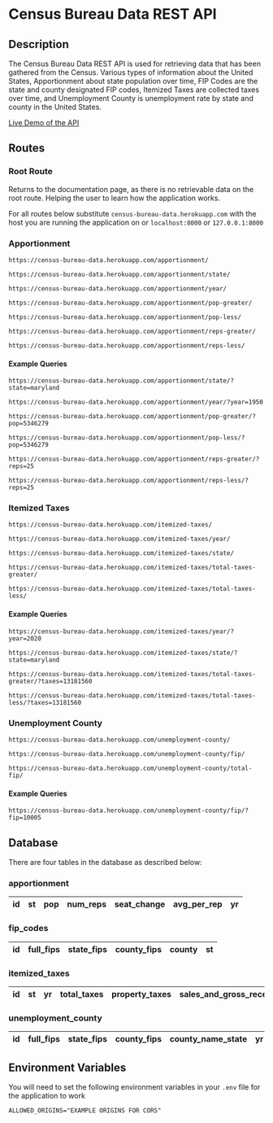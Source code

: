 # Census Bureau Data REST API

## Description

The Census Bureau Data REST API is used for retrieving data that has been gathered from the Census.
Various types of information about the United States, Apportionment about state population over time,
FIP Codes are the state and county designated FIP codes, Itemized Taxes are collected taxes over time,
and Unemployment County is unemployment rate by state and county in the United States.

[Live Demo of the API](https://census-bureau-data.herokuapp.com/)

## Routes

### Root Route

Returns to the documentation page, as there is no retrievable data on the root route. Helping the user to learn how
the application works.

For all routes below substitute `census-bureau-data.herokuapp.com` with the host you are running the application on
or `localhost:8000` or `127.0.0.1:8000`

### Apportionment

```http request
https://census-bureau-data.herokuapp.com/apportionment/

https://census-bureau-data.herokuapp.com/apportionment/state/

https://census-bureau-data.herokuapp.com/apportionment/year/

https://census-bureau-data.herokuapp.com/apportionment/pop-greater/

https://census-bureau-data.herokuapp.com/apportionment/pop-less/

https://census-bureau-data.herokuapp.com/apportionment/reps-greater/

https://census-bureau-data.herokuapp.com/apportionment/reps-less/
```

#### Example Queries

```http request
https://census-bureau-data.herokuapp.com/apportionment/state/?state=maryland

https://census-bureau-data.herokuapp.com/apportionment/year/?year=1950

https://census-bureau-data.herokuapp.com/apportionment/pop-greater/?pop=5346279

https://census-bureau-data.herokuapp.com/apportionment/pop-less/?pop=5346279

https://census-bureau-data.herokuapp.com/apportionment/reps-greater/?reps=25

https://census-bureau-data.herokuapp.com/apportionment/reps-less/?reps=25
```

### Itemized Taxes

```http request
https://census-bureau-data.herokuapp.com/itemized-taxes/

https://census-bureau-data.herokuapp.com/itemized-taxes/year/

https://census-bureau-data.herokuapp.com/itemized-taxes/state/

https://census-bureau-data.herokuapp.com/itemized-taxes/total-taxes-greater/

https://census-bureau-data.herokuapp.com/itemized-taxes/total-taxes-less/
```

#### Example Queries

```http request
https://census-bureau-data.herokuapp.com/itemized-taxes/year/?year=2020

https://census-bureau-data.herokuapp.com/itemized-taxes/state/?state=maryland

https://census-bureau-data.herokuapp.com/itemized-taxes/total-taxes-greater/?taxes=13181560

https://census-bureau-data.herokuapp.com/itemized-taxes/total-taxes-less/?taxes=13181560
```

### Unemployment County

```http request
https://census-bureau-data.herokuapp.com/unemployment-county/

https://census-bureau-data.herokuapp.com/unemployment-county/fip/

https://census-bureau-data.herokuapp.com/unemployment-county/total-fip/
```

#### Example Queries 

```http request
https://census-bureau-data.herokuapp.com/unemployment-county/fip/?fip=10005
```

## Database

There are four tables in the database as described below:

### apportionment

| id  | st  | pop | num_reps | seat_change | avg_per_rep | yr  |
|-----|-----|-----|----------|-------------|-------------|-----|


### fip_codes

| id  | full_fips | state_fips | county_fips | county | st  |
|-----|-----------|------------|-------------|--------|-----|


### itemized_taxes

| id  | st  | yr  | total_taxes  | property_taxes  | sales_and_gross_receipts_taxes  | general_sales_and_gross_receipts_taxes  | selective_sales_and_gross_receipts_taxes  | alcoholic_beverages_sales_tax  | amusements_sales_tax  | insurance_premiums_sales_tax  | motor_fuels_sales_tax  | pari_mutuels_sales_tax  | public_utilities_sales_tax  | tobacco_products_sales_tax  | other_selective_sales_and_gross_receipts_taxes  | license_taxes  | alcoholic_beverages_license  | amusements_license  | corporations_in_general_license  | hunting_and_fishing_license  | motor_vehicle_license  | motor_vehicle_operators_license  | public_utilities_license  | occupation_and_business_license_nec  | other_license_taxes  | income_taxes  | individual_income_taxes  | corporations_net_income_taxes  | other_taxes | death_and_gift_taxes | documentarty_and_stock_transfer_taxes | severance_taxes | taxes_nec |
|-----|-----|-----|--------------|-----------------|---------------------------------|-----------------------------------------|-------------------------------------------|--------------------------------|-----------------------|-------------------------------|------------------------|-------------------------|-----------------------------|-----------------------------|-------------------------------------------------|----------------|------------------------------|---------------------|----------------------------------|------------------------------|------------------------|----------------------------------|---------------------------|--------------------------------------|----------------------|---------------|--------------------------|--------------------------------|-------------|----------------------|---------------------------------------|-----------------|-----------|

### unemployment_county

| id  | full_fips | state_fips | county_fips | county_name_state | yr  | labor_force | employed | unemployed | rate |
|-----|-----------|------------|-------------|-------------------|-----|-------------|----------|------------|------|


## Environment Variables

You will need to set the following environment variables in your `.env` file for the application to work

```text
ALLOWED_ORIGINS="EXAMPLE ORIGINS FOR CORS"
```

